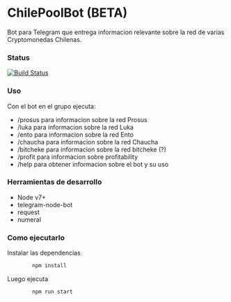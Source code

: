 ChilePoolBot (BETA)
===================
Bot para Telegram que entrega informacion relevante sobre la red de varias Cryptomonedas Chilenas.

### Status
[![Build Status](https://travis-ci.org/chilepool/telegram-bot.svg?branch=master)](https://github.com/chilepool/telegram-bot)


### Uso
Con el bot en el grupo ejecuta:
- /prosus para informacion sobre la red Prosus
- /luka para informacion sobre la red Luka
- /ento para informacion sobre la red Ento
- /chaucha para informacion sobre la red Chaucha
- /bitcheke para informacion sobre la red bitcheke (?)
- /profit <crypto> <hashrate> <unidad> para informacion sobre profitability
- /help para obtener informacion sobre el bot y su uso

### Herramientas de desarrollo
* Node v7+
* telegram-node-bot
* request
* numeral

### Como ejecutarlo

Instalar las dependencias
```sh
        npm install
```

Luego ejecuta
```sh
        npm run start
```